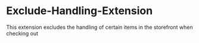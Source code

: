 # Exclude-Handling-Extension
This extension excludes the handling of certain items in the storefront when checking out
